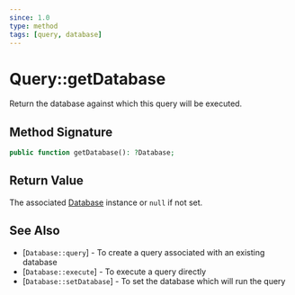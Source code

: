 ```yaml
---
since: 1.0
type: method
tags: [query, database]
---
```

# Query::getDatabase

Return the database against which this query will be executed.

## Method Signature

```php
public function getDatabase(): ?Database;
```

## Return Value

The associated [Database](../Database) instance or `null` if not set.

## See Also

* [`Database::query`] - To create a query associated with an existing database
* [`Database::execute`] - To execute a query directly
* [`Database::setDatabase`] - To set the database which will run the query